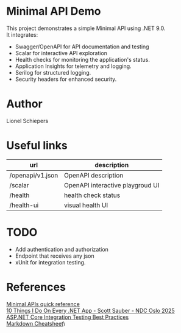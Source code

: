 # Minimal API Demo

This project demonstrates a simple Minimal API using .NET 9.0.\
It integrates:
- Swagger/OpenAPI for API documentation and testing
- Scalar for interactive API exploration
- Health checks for monitoring the application's status.
- Application Insights for telemetry and logging.
- Serilog for structured logging.
- Security headers for enhanced security.

# Author
Lionel Schiepers

# Useful links

| url | description |
| --- | ----------- |
| /openapi/v1.json | OpenAPI description |
| /scalar | OpenAPI interactive playgroud UI |
| /health | health check status |
| /health-ui | visual health UI |

# TODO
- Add authentication and authorization
- Endpoint that receives any json
- xUnit for integration testing.

# References

[Minimal APIs quick reference](https://learn.microsoft.com/en-us/aspnet/core/fundamentals/minimal-apis)\
[10 Things I Do On Every .NET App - Scott Sauber - NDC Oslo 2025](https://www.youtube.com/watch?v=SvcRvolP2NE&t=1513s)\
[ASP.NET Core Integration Testing Best Practices](https://antondevtips.com/blog/asp-net-core-integration-testing-best-practises)\
[Markdown Cheatsheet](https://github.com/adam-p/markdown-here/wiki/Markdown-Cheatsheet)\
